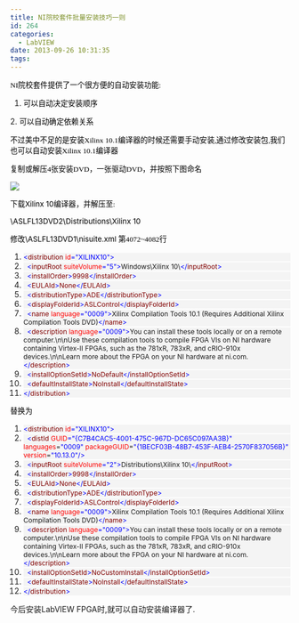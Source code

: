 ```yaml
---
title: NI院校套件批量安装技巧一则
id: 264
categories:
  - LabVIEW
date: 2013-09-26 10:31:35
tags:
---
```


<span style="color:black;font-family:宋体;font-size:10pt;">NI院校套件提供了一个很方便的自动安装功能:
</span>

1.  <span style="color:black;font-family:宋体;font-size:10pt;">可以自动决定安装顺序
</span>
2.  <span style="color:black;font-family:宋体;font-size:10pt;">可以自动确定依赖关系
</span>

<span style="color:black;font-family:宋体;font-size:10pt;">不过美中不足的是安装Xilinx 10.1编译器的时候还需要手动安装,通过修改安装包,我们也可以自动安装Xilinx 10.1编译器
</span>

<span style="color:black;font-family:宋体;font-size:10pt;">复制或解压4张安装DVD，一张驱动DVD，并按照下图命名
</span>

![](http://lhb5883.files.wordpress.com/2013/09/092613_0241_ni1.png)<span style="color:black;font-size:10pt;">
		</span>

<span style="color:black;font-size:10pt;"><span style="font-family:宋体;">下载</span>Xilinx 10<span style="font-family:宋体;">编译器，并解压至:</span>
		</span>

<span style="color:black;font-size:10pt;">\ASLFL13DVD2\Distributions\Xilinx 10
</span>

<span style="color:black;font-size:10pt;"><span style="font-family:宋体;">修改</span>\ASLFL13DVD1\nisuite.xml <span style="font-family:宋体;">第4072~4082行</span>
		</span>

1.  <div style="background:#f4f4f4;"><span style="font-size:9pt;"><span style="color:blue;">&lt;<span style="color:maroon;">distribution</span>
						<span style="color:red;">id</span>="XILINX10"&gt;</span>
				</span></div>
2.  <div style="background:#f4f4f4;"><span style="font-size:9pt;">  <span style="color:blue;">&lt;<span style="color:maroon;">inputRoot</span>
						<span style="color:red;">suiteVolume</span>="5"&gt;</span>Windows\Xilinx 10\<span style="color:blue;">&lt;/<span style="color:maroon;">inputRoot<span style="color:blue;">&gt;</span>
						</span></span></span></div>
3.  <div style="background:#f4f4f4;"><span style="font-size:9pt;">  <span style="color:blue;">&lt;<span style="color:maroon;">installOrder<span style="color:blue;">&gt;</span>9998<span style="color:blue;">&lt;/<span style="color:maroon;">installOrder<span style="color:blue;">&gt;</span>
								</span></span></span></span></span></div>
4.  <div style="background:#f4f4f4;"><span style="font-size:9pt;">  <span style="color:blue;">&lt;<span style="color:maroon;">EULAId<span style="color:blue;">&gt;</span>None<span style="color:blue;">&lt;/<span style="color:maroon;">EULAId<span style="color:blue;">&gt;</span>
								</span></span></span></span></span></div>
5.  <div style="background:#f4f4f4;"><span style="font-size:9pt;">  <span style="color:blue;">&lt;<span style="color:maroon;">distributionType<span style="color:blue;">&gt;</span>ADE<span style="color:blue;">&lt;/<span style="color:maroon;">distributionType<span style="color:blue;">&gt;</span>
								</span></span></span></span></span></div>
6.  <div style="background:#f4f4f4;"><span style="font-size:9pt;">  <span style="color:blue;">&lt;<span style="color:maroon;">displayFolderId<span style="color:blue;">&gt;</span>ASLControl<span style="color:blue;">&lt;/<span style="color:maroon;">displayFolderId<span style="color:blue;">&gt;</span>
								</span></span></span></span></span></div>
7.  <div style="background:#f4f4f4;"><span style="font-size:9pt;">  <span style="color:blue;">&lt;<span style="color:maroon;">name</span>
						<span style="color:red;">language</span>="0009"&gt;</span>Xilinx Compilation Tools 10.1 (Requires Additional Xilinx Compilation Tools DVD)<span style="color:blue;">&lt;/<span style="color:maroon;">name<span style="color:blue;">&gt;</span>
						</span></span></span></div>
8.  <div style="background:#f4f4f4;"><span style="font-size:9pt;">  <span style="color:blue;">&lt;<span style="color:maroon;">description</span>
						<span style="color:red;">language</span>="0009"&gt;</span>You can install these tools locally or on a remote computer.\n\nUse these compilation tools to compile FPGA VIs on NI hardware containing Virtex-II FPGAs, such as the 781xR, 783xR, and cRIO-910x devices.\n\nLearn more about the FPGA on your NI hardware at ni.com.<span style="color:blue;">&lt;/<span style="color:maroon;">description<span style="color:blue;">&gt;</span>
						</span></span></span></div>
9.  <div style="background:#f4f4f4;"><span style="font-size:9pt;">  <span style="color:blue;">&lt;<span style="color:maroon;">installOptionSetId<span style="color:blue;">&gt;</span>NoDefault<span style="color:blue;">&lt;/<span style="color:maroon;">installOptionSetId<span style="color:blue;">&gt;</span>
								</span></span></span></span></span></div>
10.  <div style="background:#f4f4f4;"><span style="font-size:9pt;">  <span style="color:blue;">&lt;<span style="color:maroon;">defaultInstallState<span style="color:blue;">&gt;</span>NoInstall<span style="color:blue;">&lt;/<span style="color:maroon;">defaultInstallState<span style="color:blue;">&gt;</span>
								</span></span></span></span></span></div>
11.  <div style="background:#f4f4f4;"><span style="color:blue;font-size:9pt;">&lt;/<span style="color:maroon;">distribution<span style="color:blue;">&gt;</span>
					</span></span></div>

<span style="color:black;font-family:宋体;font-size:10pt;">替换为
</span>

1.  <div style="background:#f4f4f4;"><span style="font-size:9pt;"><span style="color:blue;">&lt;<span style="color:maroon;">distribution</span>
						<span style="color:red;">id</span>="XILINX10"&gt;</span>
				</span></div>
2.  <div style="background:#f4f4f4;"><span style="font-size:9pt;">  <span style="color:blue;">&lt;<span style="color:maroon;">distId</span>
						<span style="color:red;">GUID</span>="{C7B4CAC5-4001-475C-967D-DC65C097AA3B}"</span>
					<span style="color:red;">languages</span>=<span style="color:blue;">"0009"</span>
					<span style="color:red;">packageGUID</span>=<span style="color:blue;">"{1BECF03B-48B7-453F-AEB4-2570F837056B}"</span>
					<span style="color:red;">version</span>=<span style="color:blue;">"10.13.0"/&gt;</span>
				</span></div>
3.  <div style="background:#f4f4f4;"><span style="font-size:9pt;">  <span style="color:blue;">&lt;<span style="color:maroon;">inputRoot</span>
						<span style="color:red;">suiteVolume</span>="2"&gt;</span>Distributions\Xilinx 10\<span style="color:blue;">&lt;/<span style="color:maroon;">inputRoot<span style="color:blue;">&gt;</span>
						</span></span></span></div>
4.  <div style="background:#f4f4f4;"><span style="font-size:9pt;">  <span style="color:blue;">&lt;<span style="color:maroon;">installOrder<span style="color:blue;">&gt;</span>9998<span style="color:blue;">&lt;/<span style="color:maroon;">installOrder<span style="color:blue;">&gt;</span>
								</span></span></span></span></span></div>
5.  <div style="background:#f4f4f4;"><span style="font-size:9pt;">  <span style="color:blue;">&lt;<span style="color:maroon;">EULAId<span style="color:blue;">&gt;</span>None<span style="color:blue;">&lt;/<span style="color:maroon;">EULAId<span style="color:blue;">&gt;</span>
								</span></span></span></span></span></div>
6.  <div style="background:#f4f4f4;"><span style="font-size:9pt;">  <span style="color:blue;">&lt;<span style="color:maroon;">distributionType<span style="color:blue;">&gt;</span>ADE<span style="color:blue;">&lt;/<span style="color:maroon;">distributionType<span style="color:blue;">&gt;</span>
								</span></span></span></span></span></div>
7.  <div style="background:#f4f4f4;"><span style="font-size:9pt;">  <span style="color:blue;">&lt;<span style="color:maroon;">displayFolderId<span style="color:blue;">&gt;</span>ASLControl<span style="color:blue;">&lt;/<span style="color:maroon;">displayFolderId<span style="color:blue;">&gt;</span>
								</span></span></span></span></span></div>
8.  <div style="background:#f4f4f4;"><span style="font-size:9pt;">  <span style="color:blue;">&lt;<span style="color:maroon;">name</span>
						<span style="color:red;">language</span>="0009"&gt;</span>Xilinx Compilation Tools 10.1 (Requires Additional Xilinx Compilation Tools DVD)<span style="color:blue;">&lt;/<span style="color:maroon;">name<span style="color:blue;">&gt;</span>
						</span></span></span></div>
9.  <div style="background:#f4f4f4;"><span style="font-size:9pt;">  <span style="color:blue;">&lt;<span style="color:maroon;">description</span>
						<span style="color:red;">language</span>="0009"&gt;</span>You can install these tools locally or on a remote computer.\n\nUse these compilation tools to compile FPGA VIs on NI hardware containing Virtex-II FPGAs, such as the 781xR, 783xR, and cRIO-910x devices.\n\nLearn more about the FPGA on your NI hardware at ni.com.<span style="color:blue;">&lt;/<span style="color:maroon;">description<span style="color:blue;">&gt;</span>
						</span></span></span></div>
10.  <div style="background:#f4f4f4;"><span style="font-size:9pt;">  <span style="color:blue;">&lt;<span style="color:maroon;">installOptionSetId<span style="color:blue;">&gt;</span>NoCustomInstall<span style="color:blue;">&lt;/<span style="color:maroon;">installOptionSetId<span style="color:blue;">&gt;</span>
								</span></span></span></span></span></div>
11.  <div style="background:#f4f4f4;"><span style="font-size:9pt;">  <span style="color:blue;">&lt;<span style="color:maroon;">defaultInstallState<span style="color:blue;">&gt;</span>NoInstall<span style="color:blue;">&lt;/<span style="color:maroon;">defaultInstallState<span style="color:blue;">&gt;</span>
								</span></span></span></span></span></div>
12.  <div style="background:#f4f4f4;"><span style="color:blue;font-size:9pt;">&lt;/<span style="color:maroon;">distribution<span style="color:blue;">&gt;</span>
					</span></span></div>

今后安装LabVIEW FPGA时,就可以自动安装编译器了.